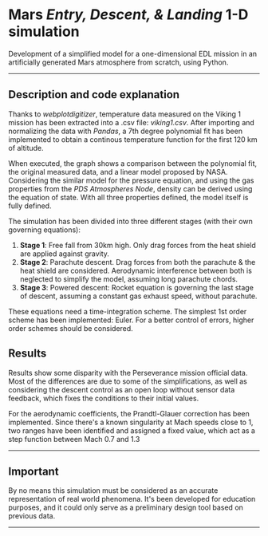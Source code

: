 # Mars *Entry, Descent, & Landing* 1-D simulation
Development of a simplified model for a one-dimensional EDL mission in an artificially generated Mars atmosphere from scratch, using Python.

***
## Description and code explanation
Thanks to *webplotdigitizer*, temperature data measured on the Viking 1 mission has been extracted into a .csv file: *viking1.csv*. After importing and normalizing the data with 
*Pandas*, a 7th degree polynomial fit has been implemented to obtain a continous temperature function for the first 120 km of altitude.

When executed, the graph shows a comparison between the polynomial fit, the original measured data, and a linear model proposed by NASA. Considering the similar model for the pressure equation, and using the gas properties from the *PDS Atmospheres Node*, density can be derived using the equation of state. With all three properties defined, the model itself is fully defined.

The simulation has been divided into three different stages (with their own governing equations):
1. **Stage 1**: Free fall from 30km high. Only drag forces from the heat shield are applied against gravity.
2. **Stage 2**: Parachute descent. Drag forces from both the parachute & the heat shield are considered. Aerodynamic interference between both is neglected to simplify the model, assuming long parachute chords.
3. **Stage 3**: Powered descent: Rocket equation is governing the last stage of descent, assuming a constant gas exhaust speed, without parachute.

These equations need a time-integration scheme. The simplest 1st order scheme has been implemented: Euler. For a better control of errors, higher order schemes should be considered.

## Results
Results show some disparity with the Perseverance mission official data. Most of the differences are due to some of the simplifications, as well as considering the descent control as an open loop without sensor data feedback, which fixes the conditions to their initial values.

For the aerodynamic coefficients, the Prandtl-Glauer correction has been implemented. Since there's a known singularity at Mach speeds close to 1, two ranges have been identified and assigned a fixed value, which act as a step function between Mach 0.7 and 1.3


***
## Important
By no means this simulation must be considered as an accurate representation of real world phenomena. It's been developed for education purposes, and it could only serve as a preliminary design tool based on previous data.
***
